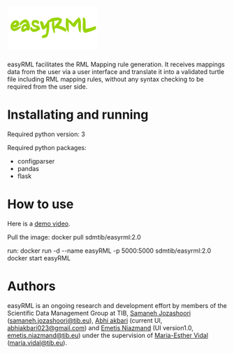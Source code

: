 # ![easyRML](https://github.com/SDM-TIB/easyRML/blob/master/sources/easlyrml.png "easyRML")
easyRML facilitates the RML Mapping rule generation. It receives mappings data from the user via a user interface and translate it into a validated turtle file including RML mapping rules, without any syntax checking to be required from the user side. 

# Installating and running
Required python version:
3

Required python packages:
- configparser
- pandas
- flask

# How to use
Here is a [demo video](https://tib.eu/cloud/s/rFYL3CZHqYSQjFC).

Pull the image:
docker pull sdmtib/easyrml:2.0

run:
docker run -d --name easyRML -p 5000:5000 sdmtib/easyrml:2.0
docker start easyRML


# Authors
easyRML is an ongoing research and development effort by members of the Scientific Data Management Group at TIB, [Samaneh Jozashoori](https://github.com/samiscoding) (samaneh.jozashoori@tib.eu), [Abhi akbari](https://github.com/abhi055) (current UI, abhiakbari023@gmail.com) and [Emetis Niazmand](https://github.com/ENiaz) (UI version1.0, emetis.niazmand@tib.eu) under the supervision of [Maria-Esther Vidal](https://github.com/mevs) (maria.vidal@tib.eu).
